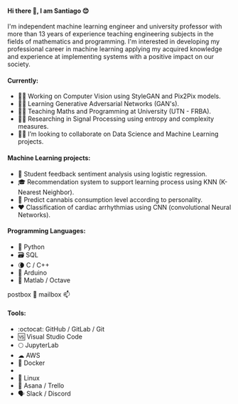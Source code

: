 #### Hi there 👋, I am Santiago 😊

I'm independent machine learning engineer and university professor with more than 13 years of experience teaching engineering subjects in the fields of mathematics and programming. I'm interested in developing my professional career in machine learning applying my acquired knowledge and experience at implementing systems with a positive impact on our society.

#### Currently:

- 👨‍💻 Working on Computer Vision using StyleGAN and Pix2Pix models.
- 👨‍🎓 Learning Generative Adversarial Networks (GAN's).  
- 👨‍🏫 Teaching Maths and Programming at University (UTN - FRBA).
- 👨‍🔬 Researching in Signal Processing using entropy and complexity measures.
- 🕵️‍♂️ I’m looking to collaborate on Data Science and Machine Learning projects.


#### Machine Learning projects:

- 📝 Student feedback sentiment analysis using logistic regression.
- 🎓 Recommendation system to support learning process using KNN (K-Nearest Neighbor).
- 🍁 Predict cannabis consumption level according to personality.
- ❤ Classification of cardiac arrhythmias using CNN (convolutional Neural Networks).


#### Programming Languages: 

- 🐍 Python 
- 🗃️ SQL
- :waning_crescent_moon: C / C++
- 🤖 Arduino
- 📐 Matlab / Octave

postbox :postbox:
mailbox :mailbox:

#### Tools:

- :octocat: GitHub /  GitLab / Git
- 🆚 Visual Studio Code
- 🌕 JupyterLab
- ☁ AWS
- :whale: Docker
- 
- 🐧 Linux
- 📅 Asana / Trello
- 🗣️ Slack / Discord
